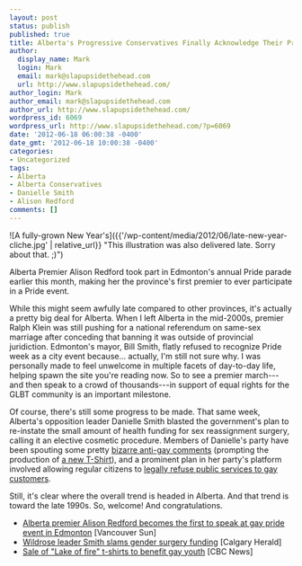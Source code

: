```yaml
---
layout: post
status: publish
published: true
title: Alberta's Progressive Conservatives Finally Acknowledge Their Progressive Side
author:
  display_name: Mark
  login: Mark
  email: mark@slapupsidethehead.com
  url: http://www.slapupsidethehead.com/
author_login: Mark
author_email: mark@slapupsidethehead.com
author_url: http://www.slapupsidethehead.com/
wordpress_id: 6069
wordpress_url: http://www.slapupsidethehead.com/?p=6069
date: '2012-06-18 06:00:38 -0400'
date_gmt: '2012-06-18 10:00:38 -0400'
categories:
- Uncategorized
tags:
- Alberta
- Alberta Conservatives
- Danielle Smith
- Alison Redford
comments: []
---
```

![A fully-grown New Year's]({{'/wp-content/media/2012/06/late-new-year-cliche.jpg' | relative_url}} "This illustration was also delivered late. Sorry about that. ;)")

Alberta Premier Alison Redford took part in Edmonton's annual Pride parade earlier this month, making her the province's first premier to ever participate in a Pride event.

While this might seem awfully late compared to other provinces, it's actually a pretty big deal for Alberta. When I left Alberta in the mid-2000s, premier Ralph Klein was still pushing for a national referendum on same-sex marriage after conceding that banning it was outside of provincial juridiction. Edmonton's mayor, Bill Smith, flatly refused to recognize Pride week as a city event because... actually, I'm still not sure why. I was personally made to feel unwelcome in multiple facets of day-to-day life, helping spawn the site you're reading now. So to see a premier march---and then speak to a crowd of thousands---in support of equal rights for the GLBT community is an important milestone.

Of course, there's still some progress to be made. That same week, Alberta's opposition leader Danielle Smith blasted the government's plan to re-instate the small amount of health funding for sex reassignment surgery, calling it an elective cosmetic procedure. Members of Danielle's party have been spouting some pretty [bizarre anti-gay comments](http://www.slapupsidethehead.com/2012/04/the-real-wildrose-candidates/ "Lake of Fire!") (prompting the production of [a new T-Shirt](http://www.cbc.ca/news/canada/calgary/story/2012/06/06/edmonton-lake-of-fire-tshirts-pride.html "It's Fire-o-riffic!")), and a prominent plan in her party's platform involved allowing regular citizens to [legally refuse public services to gay customers](http://www.slapupsidethehead.com/2012/04/wildrose-party-pushes-for-anti-gay-conscience-rights/ "Thank you again, Alberta, for not voting for these kooks en masse.").

Still, it's clear where the overall trend is headed in Alberta. And that trend is toward the late 1990s. So, welcome! And congratulations.

- [Alberta premier Alison Redford becomes the first to speak at gay pride event in Edmonton](http://www.vancouversun.com/news/Alberta+premier+Alison+Redford+becomes+first+speak+pride+event+Edmonton/6758407/story.html) [Vancouver Sun]
- [Wildrose leader Smith slams gender surgery funding](http://www.calgaryherald.com/news/alberta/Wildrose+leader+Smith+slams+gender+surgery+funding/6756577/story.html) [Calgary Herald]
- [Sale of "Lake of fire" t-shirts to benefit gay youth](http://www.cbc.ca/news/canada/calgary/story/2012/06/06/edmonton-lake-of-fire-tshirts-pride.html) [CBC News]
